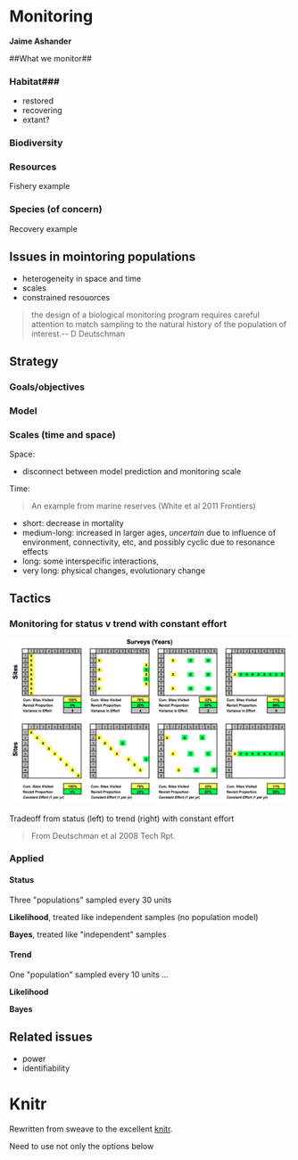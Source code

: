 <!--roptions dev=png,width=5,height=5 -->

Monitoring
======

**Jaime Ashander**


##What we monitor##


  
### Habitat###
* restored
* recovering
* extant?

### Biodiversity ###

### Resources ###

Fishery example

<!--begin.rcode model,echo=FALSE,cache=TRUE
require(rethinking) #for col.alpha
pop.bh <- function(x, h, p){
  x <- max(0, x - h)
  A <- p[1]
  B <- p[2]
  sig <- p[3]
  max(0, A * x/(1 + B * x) + rnorm(n=1, sd=sig))
}
end.rcode-->


<!--begin.rcode resources,echo=FALSE,cache=TRUE  
sigma = 0.1
a = 10
b = 9
FISH=0.3
TIME=1:100
params = c(a,b,sigma)


REPS=10
poprep=function(init){x=numeric(100); x[1]=init; for(i in 1:99){x[i+1] = pop.bh(x[i], h=FISH,p=params)}; return(x)}
outs = sapply(rep(1,REPS), poprep)
plot(0,0, pch='', ylim=c(-.5,1.5),xlim=c(0,100), xlab='time', ylab='stock')
abline(h=(a-1)/b)
for(i in 1:dim(outs)[2]){lines(TIME,outs[,i],col=col.alpha('grey',0.9))}
lines(TIME,rowMeans(outs))


f.d <- as.data.frame(outs)
names(r.f) = paste("pop", 1:REPS, sep='')
f.d$time = TIME

end.rcode-->

### Species (of concern) ###

Recovery example
  
<!--begin.rcode recovery,echo=FALSE,cache=TRUE  
a = 1 + 1e-9
b = 1e-9
FISH=0.0
params = c(a,b,sigma)
REPS=10

poprep=function(init){x=numeric(100); x[1]=init; for(i in 1:99){x[i+1] = pop.bh(x[i], h=FISH,p=params)}; return(x)}
outs = sapply(rep(0.1,REPS), poprep)

plot(0,0, pch='', ylim=c(-.5,1.5),xlim=c(0,100), xlab='time', ylab='population')
abline(h=(a-1)/b)
for(i in 1:dim(outs)[2]){lines(TIME,outs[,i],col=col.alpha('grey',0.9))}
lines(TIME,rowMeans(outs))

r.d <- as.data.frame(outs)
names(r.d) = paste("pop", 1:REPS,sep='')
r.d$time <- TIME

end.rcode-->

## Issues in mointoring populations ##

* heterogeneity in space and time
* scales
* constrained resouorces

>the design of a biological monitoring program requires careful attention to match sampling to the natural history of the population of interest.-- D Deutschman


## Strategy ##


### Goals/objectives ###

### Model ###

### Scales (time and space) ###

Space:

* disconnect between model prediction and monitoring scale

Time:

>An example from marine reserves (White et al 2011 Frontiers)

* short: decrease in mortality
* medium-long: increased in larger ages, _uncertain_ due to influence of environment, connectivity, etc, and possibly cyclic due to resonance effects
* long: some interspecific interactions, 
* very long: physical changes, evolutionary change

## Tactics ##


### Monitoring for status v trend with constant effort ###

![](https://github.com/ashander/sandbox/raw/master/dd-tradeoff.png)

Tradeoff from status (left) to trend (right) with constant effort 
>From Deutschman et al 2008 Tech Rpt.


### Applied  ###

#### Status ####

Three "populations" sampled every 30 units


  
<!--begin.rcode est-recov-lik,echo=FALSE,cache=TRUE,warning=FALSE  
require(bbmle)
require(ggplot2)
SAMPLE=c(3,6,9)
r.d$mean <- 
r.m <- melt(r.d, id.vars=c('time'))
g <- ggplot()+geom_point(aes(time, value), color='darkgrey', data=r.m)
g <- g+geom_smooth(aes(time,value), data=r.m)
for(time in SAMPLE*10){
  sub.d <- list(tot=t(sample(r.d[time,1:10], size=9)))
  ml.t <- mle2(tot~dnorm(mean=mu, sd=sigma), data=sub.d, start=list(mu=mean(sub.d$tot), sigma=sd(sub.d$tot)))
  post.t <- sample.naive.posterior(ml.t)
  post.t$time = time
  g <- g + geom_boxplot(aes(time, mu), data=post.t)
         
}
g

end.rcode-->
  
**Likelihood**, treated like independent samples (no population model)

  
<!--begin.rcode est-recov-bayes,echo=FALSE,cache=TRUE,warning=FALSE  
g <- ggplot()+geom_point(aes(time, value), color='darkgrey', data=r.m)
g <- g+geom_smooth(aes(time,value), data=r.m)
prior <- NULL
for(time in SAMPLE*10){
  sub.d <- list(tot=t(sample(r.d[time,1:10], size=9)))
  ml.t <- mle2(tot~dnorm(mean=mu, sd=sigma), data=sub.d, start=list(mu=mean(sub.d$tot), sigma=sd(sub.d$tot)))
  post.t <- sample.naive.posterior(ml.t)
  if(is.null(prior)){
    prior <- c(coef(ml.t)['mu'], coef(ml.t)['sigma'])
  }
  if(!is.null(prior)){
    post.t$mu <- sample(post.t$mu, replace=TRUE, prob=dnorm(post.t$mu, mean=prior[1], sd=prior[2]))
    prior <- c(coef(ml.t)['mu'], coef(ml.t)['sigma'])
  }
  post.t$time = time
  g <- g + geom_boxplot(aes(time, mu), data=post.t)
         
}
g

end.rcode-->
  
**Bayes**, treated like "independent" samples


#### Trend ####

One "population" sampled every 10 units ...

<!--begin.rcode est-recov-lik-trend,echo=FALSE,cache=TRUE,warning=FALSE  
g <- ggplot()+geom_point(aes(time, value), color='darkgrey', data=r.m)
g <- g + geom_line(aes(time, pop1), data=r.d, color='darkgrey')
g <- g + geom_line(aes(time, pop2), data=r.d, color='darkgrey')
g <- g + geom_line(aes(time, pop3), data=r.d, color='darkgrey')
for(time in 1:9*10){
  sub.d <- list(tot=t(r.d[time,1:3]))
  ml.t <- mle2(tot~dnorm(mean=mu, sd=sigma), data=sub.d, start=list(mu=mean(sub.d$tot), sigma=sd(sub.d$tot)))
  post.t <- sample.naive.posterior(ml.t)
  post.t$time = time
  g <- g + geom_boxplot(aes(time, mu), data=post.t)
         
}
g

end.rcode-->
**Likelihood**


<!--begin.rcode est-recov-bayes-trend,echo=FALSE,cache=TRUE,warning=FALSE  
g <- ggplot()+geom_point(aes(time, value), color='darkgrey', data=r.m)
g <- g + geom_line(aes(time, pop1), data=r.d, color='darkgrey')
g <- g + geom_line(aes(time, pop2), data=r.d, color='darkgrey')
g <- g + geom_line(aes(time, pop3), data=r.d, color='darkgrey')
for(time in 1:9*10){
  sub.d <- list(tot=t(r.d[time,1:3]))
  ml.t <- mle2(tot~dnorm(mean=mu, sd=sigma), data=sub.d, start=list(mu=mean(sub.d$tot), sigma=sd(sub.d$tot)))
  post.t <- sample.naive.posterior(ml.t)
  if(is.null(prior)){
    prior <- c(coef(ml.t)['mu'], coef(ml.t)['sigma'])
  }
  if(!is.null(prior)){
    post.t$mu <- sample(post.t$mu, replace=TRUE, prob=dnorm(post.t$mu, mean=prior[1], sd=prior[2]))
    prior <- c(coef(ml.t)['mu'], coef(ml.t)['sigma'])
  }
  post.t$time = time
  g <- g + geom_boxplot(aes(time, mu), data=post.t)
         
}
g
end.rcode-->
**Bayes**


## Related issues ##

* power
* identifiability              
              
  

# Knitr #

Rewritten from sweave to the excellent [knitr](http://yihui.github.com/knitr/).

Need to use not only the options below 

<!--begin.rcode eval=FALSE
require(knitr)
opts_knit$set(out.format='gfm',base.url="https://github.com/ashander/sandbox/raw/master/")
knit(paste(getwd(),'monitoring_knit_.md',sep='/'))
end.rcode-->



